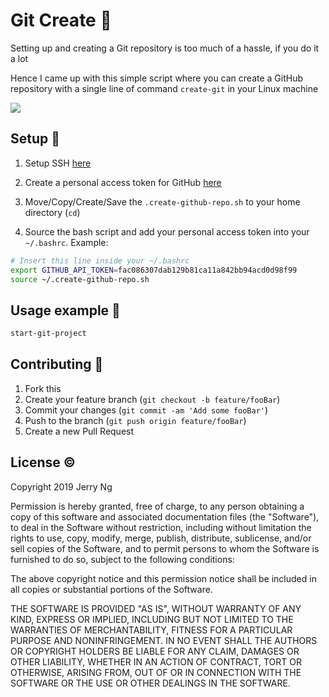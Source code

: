 # Git Create :hammer:

Setting up and creating a Git repository is too much of a hassle, if you do it a lot

Hence I came up with this simple script where you can create a GitHub repository with a single line of command `create-git` in your Linux machine

![](header.png)

## Setup :wrench:

1. Setup SSH [here](https://help.github.com/en/github/authenticating-to-github/adding-a-new-ssh-key-to-your-github-account)

1. Create a personal access token for GitHub [here](https://help.github.com/en/github/authenticating-to-github/creating-a-personal-access-token-for-the-command-line)

1. Move/Copy/Create/Save the `.create-github-repo.sh` to your home directory (`cd`)

1. Source the bash script and add your personal access token into your `~/.bashrc`. Example:

```bash
# Insert this line inside your ~/.bashrc
export GITHUB_API_TOKEN=fac086307dab129b81ca11a842bb94acd0d98f99
source ~/.create-github-repo.sh
```

## Usage example :page_with_curl:

```bash
start-git-project
```

## Contributing :construction_worker:

1. Fork this
2. Create your feature branch (`git checkout -b feature/fooBar`)
3. Commit your changes (`git commit -am 'Add some fooBar'`)
4. Push to the branch (`git push origin feature/fooBar`)
5. Create a new Pull Request

## License :copyright:

Copyright 2019 Jerry Ng

Permission is hereby granted, free of charge, to any person obtaining a copy of this software and associated documentation files (the "Software"), to deal in the Software without restriction, including without limitation the rights to use, copy, modify, merge, publish, distribute, sublicense, and/or sell copies of the Software, and to permit persons to whom the Software is furnished to do so, subject to the following conditions:

The above copyright notice and this permission notice shall be included in all copies or substantial portions of the Software.

THE SOFTWARE IS PROVIDED "AS IS", WITHOUT WARRANTY OF ANY KIND, EXPRESS OR IMPLIED, INCLUDING BUT NOT LIMITED TO THE WARRANTIES OF MERCHANTABILITY, FITNESS FOR A PARTICULAR PURPOSE AND NONINFRINGEMENT. IN NO EVENT SHALL THE AUTHORS OR COPYRIGHT HOLDERS BE LIABLE FOR ANY CLAIM, DAMAGES OR OTHER LIABILITY, WHETHER IN AN ACTION OF CONTRACT, TORT OR OTHERWISE, ARISING FROM, OUT OF OR IN CONNECTION WITH THE SOFTWARE OR THE USE OR OTHER DEALINGS IN THE SOFTWARE.
